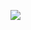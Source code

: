 ![](1)

[1]:https://github.com/Hellscythe1215/network-design-wlw-175260221/blob/master/picture/1.jpg

